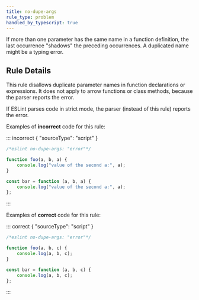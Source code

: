 ```yaml
---
title: no-dupe-args
rule_type: problem
handled_by_typescript: true
---
```




If more than one parameter has the same name in a function definition, the last occurrence "shadows" the preceding occurrences. A duplicated name might be a typing error.

## Rule Details

This rule disallows duplicate parameter names in function declarations or expressions. It does not apply to arrow functions or class methods, because the parser reports the error.

If ESLint parses code in strict mode, the parser (instead of this rule) reports the error.

Examples of **incorrect** code for this rule:

::: incorrect { "sourceType": "script" }

```js
/*eslint no-dupe-args: "error"*/

function foo(a, b, a) {
    console.log("value of the second a:", a);
}

const bar = function (a, b, a) {
    console.log("value of the second a:", a);
};
```

:::

Examples of **correct** code for this rule:

::: correct { "sourceType": "script" }

```js
/*eslint no-dupe-args: "error"*/

function foo(a, b, c) {
    console.log(a, b, c);
}

const bar = function (a, b, c) {
    console.log(a, b, c);
};
```

:::
